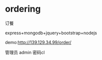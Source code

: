 # ordering
订餐

express+mongodb+jquery+bootstrap+nodejs

demo:http://139.129.34.99/order/

管理员
admin
密码cl
